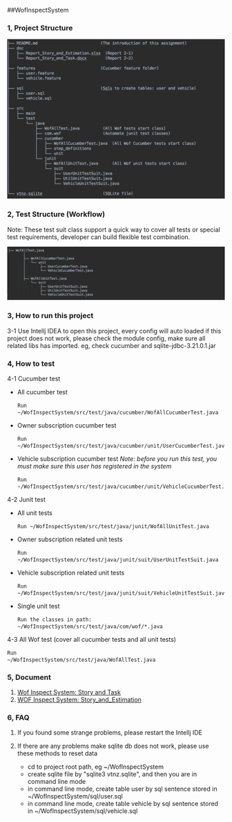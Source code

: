 ##WofInspectSystem


### 1, Project Structure

![project_structure](project_structure.png)

                     
### 2, Test Structure (Workflow)

Note: These test suit class support a quick way to cover all tests or special test requirements, 
         developer can build flexible test combination.
         
![test structure](test_structure.png)


### 3, How to run this project
   3-1 Use Intellj IDEA to open this project, every config will auto loaded
       if this project does not work, please check the module config, make sure all related libs
       has imported. eg, check cucumber and sqlite-jdbc-3.21.0.1.jar


### 4, How to test
4-1 Cucumber test

+ All cucumber test
  <pre><code>Run ~/WofInspectSystem/src/test/java/cucumber/WofAllCucumberTest.java</code></pre>
+ Owner subscription cucumber test 
  <pre><code>Run ~/WofInspectSystem/src/test/java/cucumber/unit/UserCucumberTest.java </code></pre>
+ Vehicle subscription cucumber test
  *Note: before you run this test, you must make sure this user has registered in the system*
  <pre><code>Run ~/WofInspectSystem/src/test/java/cucumber/unit/VehicleCucumberTest.java</code></pre>
       
       
4-2 Junit test

+ All unit tests
  <pre><code>Run ~/WofInspectSystem/src/test/java/junit/WofAllUnitTest.java</code></pre>
+ Owner subscription related unit tests
  <pre><code>Run ~/WofInspectSystem/src/test/java/junit/suit/UserUnitTestSuit.java</code></pre>
+ Vehicle subscription related unit tests
  <pre><code>Run  ~/WofInspectSystem/src/test/java/junit/suit/VehicleUnitTestSuit.java </code></pre>
+ Single unit test
  <pre><code>Run the classes in path: ~/WofInspectSystem/src/test/java/com/wof/*.java </code></pre>
       
4-3 All Wof test (cover all cucumber tests and all unit tests)
    <pre><code>Run ~/WofInspectSystem/src/test/java/WofAllTest.java</code></pre>
   
### 5, Document
1.  [Wof Inspect System: Story and Task](https://docs.google.com/document/d/12RZ2Oibaw8qnJzjB_lEdYx7gH18RSWkDtTosyb2WQCQ/edit?usp=sharing)
2.  [WOF Inspect System: Story_and_Estimation](https://docs.google.com/spreadsheets/d/1VM-p7sD8_MyDD7MwDLwvtuozmtMGpIIsOrnyJIAU720/edit?usp=sharing) 
 
### 6, FAQ
1. If you found some strange problems, please restart the Intellj IDE
   
2. If there are any problems make sqlite db does not work, please use these methods to reset data
   + cd to project root path, eg ~/WofInspectSystem
   + create sqlite file by "sqlite3 vtnz.sqlite", and then you are in command line mode
   + in command line mode, create table user by sql sentence stored in ~/WofInspectSystem/sql/user.sql
   + in command line mode, create table vehicle by sql sentence stored in ~/WofInspectSystem/sql/vehicle.sql